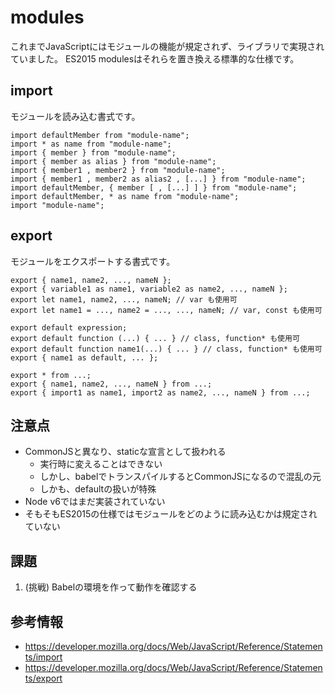 # modules

これまでJavaScriptにはモジュールの機能が規定されず、ライブラリで実現されていました。
ES2015 modulesはそれらを置き換える標準的な仕様です。

## import

モジュールを読み込む書式です。

```
import defaultMember from "module-name";
import * as name from "module-name";
import { member } from "module-name";
import { member as alias } from "module-name";
import { member1 , member2 } from "module-name";
import { member1 , member2 as alias2 , [...] } from "module-name";
import defaultMember, { member [ , [...] ] } from "module-name";
import defaultMember, * as name from "module-name";
import "module-name";
```

## export

モジュールをエクスポートする書式です。

```
export { name1, name2, ..., nameN };
export { variable1 as name1, variable2 as name2, ..., nameN };
export let name1, name2, ..., nameN; // var も使用可
export let name1 = ..., name2 = ..., ..., nameN; // var, const も使用可

export default expression;
export default function (...) { ... } // class, function* も使用可
export default function name1(...) { ... } // class, function* も使用可
export { name1 as default, ... };

export * from ...;
export { name1, name2, ..., nameN } from ...;
export { import1 as name1, import2 as name2, ..., nameN } from ...;
```

## 注意点

- CommonJSと異なり、staticな宣言として扱われる
  - 実行時に変えることはできない
  - しかし、babelでトランスパイルするとCommonJSになるので混乱の元
  - しかも、defaultの扱いが特殊
- Node v6ではまだ実装されていない
- そもそもES2015の仕様ではモジュールをどのように読み込むかは規定されていない 

## 課題

1. (挑戦) Babelの環境を作って動作を確認する

## 参考情報

- https://developer.mozilla.org/docs/Web/JavaScript/Reference/Statements/import 
- https://developer.mozilla.org/docs/Web/JavaScript/Reference/Statements/export 
